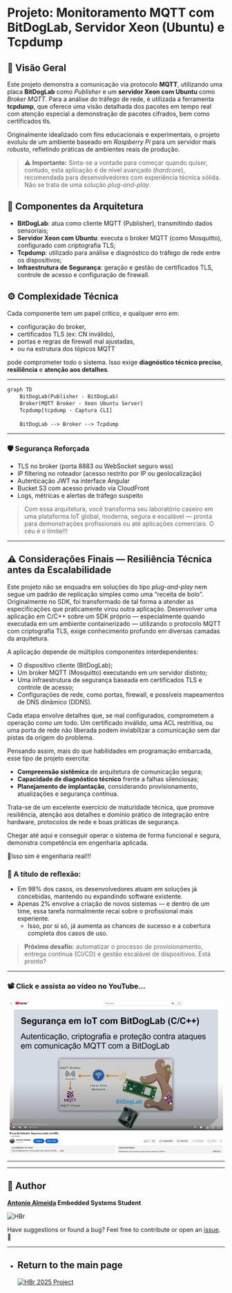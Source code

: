 # Projeto: Monitoramento MQTT com BitDogLab, Servidor Xeon (Ubuntu) e Tcpdump

## 📌 Visão Geral

Este projeto demonstra a comunicação via protocolo **MQTT**, utilizando uma placa **BitDogLab** como *Publisher* e um **servidor Xeon com Ubuntu** como *Broker MQTT*. Para a análise do tráfego de rede, é utilizada a ferramenta **tcpdump**, que oferece uma visão detalhada dos pacotes em tempo real com atenção especial a demonstração de pacotes cifrados, bem como certificados tls.

Originalmente idealizado com fins educacionais e experimentais, o projeto evoluiu de um ambiente baseado em *Raspberry Pi* para um servidor mais robusto, refletindo práticas de ambientes reais de produção.

> ⚠️ **Importante:** Sinta-se a vontade para começar quando quiser, contudo, esta aplicação é de nível avançado (*hardcore*), recomendada para desenvolvedores com experiência técnica sólida. Não se trata de uma solução *plug-and-play*.

## 🧱 Componentes da Arquitetura

- **BitDogLab**: atua como cliente MQTT (Publisher), transmitindo dados sensoriais;
- **Servidor Xeon com Ubuntu**: executa o broker MQTT (como Mosquitto), configurado com criptografia TLS;
- **Tcpdump**: utilizado para análise e diagnóstico do tráfego de rede entre os dispositivos;
- **Infraestrutura de Segurança**: geração e gestão de certificados TLS, controle de acesso e configuração de firewall.

## ⚙️ Complexidade Técnica

Cada componente tem um papel crítico, e qualquer erro em:

- configuração do broker,
- certificados TLS (ex: CN inválido),
- portas e regras de firewall mal ajustadas,
- ou na estrutura dos tópicos MQTT

pode comprometer todo o sistema. Isso exige **diagnóstico técnico preciso**, **resiliência** e **atenção aos detalhes**.

---

```mermaid
graph TD
    BitDogLab(Publisher - BitDogLab)
    Broker(MQTT Broker - Xeon Ubuntu Server)
    Tcpdump[tcpdump - Captura CLI]

    BitDogLab --> Broker --> Tcpdump
```

---

### 🛡️ Segurança Reforçada

- TLS no broker (porta 8883 ou WebSocket seguro wss)
- IP filtering no roteador (acesso restrito por IP ou geolocalização)
- Autenticação JWT na interface Angular
- Bucket S3 com acesso privado via CloudFront
- Logs, métricas e alertas de tráfego suspeito

> Com essa arquitetura, você transforma seu laboratório caseiro em uma plataforma IoT global, moderna, segura e escalável — pronta para demonstrações profissionais ou até aplicações comerciais. O céu é o limite!!!

---

## ⚠️ Considerações Finais — Resiliência Técnica antes da Escalabilidade

Este projeto não se enquadra em soluções do tipo *plug-and-play* nem segue um padrão de replicação simples como uma “receita de bolo”. Originalmente no SDK, foi transformado de tal forma a atender as especificações que praticamente virou outra aplicação. Desenvolver uma aplicação em C/C++ sobre um SDK próprio — especialmente quando executada em um ambiente containerizado — utilizando o protocolo MQTT com criptografia TLS, exige conhecimento profundo em diversas camadas da arquitetura.

A aplicação depende de múltiplos componentes interdependentes:

- O dispositivo cliente (BitDogLab);
- Um broker MQTT (Mosquitto) executando em um servidor distinto;
- Uma infraestrutura de segurança baseada em certificados TLS e controle de acesso;
- Configurações de rede, como portas, firewall, e possíveis mapeamentos de DNS dinâmico (DDNS).

Cada etapa envolve detalhes que, se mal configurados, comprometem a operação como um todo. Um certificado inválido, uma ACL restritiva, ou uma porta de rede não liberada podem inviabilizar a comunicação sem dar pistas da origem do problema.

Pensando assim, mais do que habilidades em programação embarcada, esse tipo de projeto exercita:

- **Compreensão sistêmica** de arquitetura de comunicação segura;
- **Capacidade de diagnóstico técnico** frente a falhas silenciosas;
- **Planejamento de implantação**, considerando provisionamento, atualizações e segurança contínua.

Trata-se de um excelente exercício de maturidade técnica, que promove resiliência, atenção aos detalhes e domínio prático de integração entre hardware, protocolos de rede e boas práticas de segurança.

Chegar até aqui e conseguir operar o sistema de forma funcional e segura, demonstra competência em engenharia aplicada.

🎯Isso sim é engenharia real!!!

### 💬 A título de reflexão:
- Em 98% dos casos, os desenvolvedores atuam em soluções já concebidas, mantendo ou expandindo software existente.
- Apenas 2% envolve a criação de novos sistemas — e dentro de um time, essa tarefa normalmente recai sobre o profissional mais experiente.
  - Isso, por si só, já aumenta as chances de sucesso e a cobertura completa dos casos de uso.

> **Próximo desafio:** automatizar o processo de provisionamento, entrega contínua (CI/CD) e gestão escalável de dispositivos. Está pronto?

---

### 📽️ Click e assista ao vídeo no YouTube... 

[![Vídeo de Apresentação do Projeto](https://github.com/EmbarcaTech-2025/tarefa-iot-security-lab-ac/blob/main/segurancaemiot.png)](https://www.youtube.com/watch?v=s1REZi5idRU)

---

---

## 👤 Author
**[Antonio Almeida](https://alfecjo.github.io/) Embedded Systems Student**

![HBr](https://github.com/alfecjo/picodevfirmware/blob/main/project011/mqtt/assets/hbr.jpg)

Have suggestions or found a bug?
Feel free to contribute or open an [issue](https://github.com/alfecjo/antonio_almeida_embarcatech_HBr_2025/issues). 🚀

---

- ## Return to the main page
  [![HBr 2025 Project](https://img.shields.io/badge/HBr_2025_Project-000000?style=for-the-badge&logo=github&logoColor=white)](https://github.com/alfecjo/antonio_almeida_embarcatech_HBr_2025)
